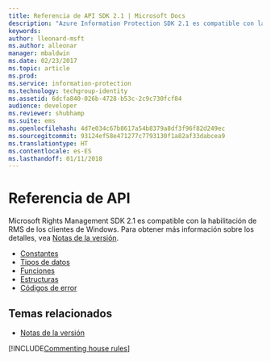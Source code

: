 ```yaml
---
title: Referencia de API SDK 2.1 | Microsoft Docs
description: "Azure Information Protection SDK 2.1 es compatible con la habilitación de RMS de los clientes Windows."
keywords: 
author: lleonard-msft
ms.author: alleonar
manager: mbaldwin
ms.date: 02/23/2017
ms.topic: article
ms.prod: 
ms.service: information-protection
ms.technology: techgroup-identity
ms.assetid: 6dcfa840-026b-4728-b53c-2c9c730fcf84
audience: developer
ms.reviewer: shubhamp
ms.suite: ems
ms.openlocfilehash: 4d7e034c67b8617a54b8379a8df3f96f82d249ec
ms.sourcegitcommit: 93124ef58e471277c7793130f1a82af33dabcea9
ms.translationtype: HT
ms.contentlocale: es-ES
ms.lasthandoff: 01/11/2018
---
```

# <a name="api-reference"></a>Referencia de API

Microsoft Rights Management SDK 2.1 es compatible con la habilitación de RMS de los clientes de Windows. Para obtener más información sobre los detalles, vea [Notas de la versión](release-notes-rtm.md).
- [Constantes](https://msdn.microsoft.com/library/hh535291.aspx)
- [Tipos de datos](https://msdn.microsoft.com/library/hh535288.aspx)
- [Funciones](https://msdn.microsoft.com/library/hh535289.aspx)
- [Estructuras](https://msdn.microsoft.com/library/hh535294.aspx)
- [Códigos de error](https://msdn.microsoft.com/library/hh535248.aspx)



## <a name="related-topics"></a>Temas relacionados

* [Notas de la versión](release-notes-rtm.md)

[!INCLUDE[Commenting house rules](../includes/houserules.md)]